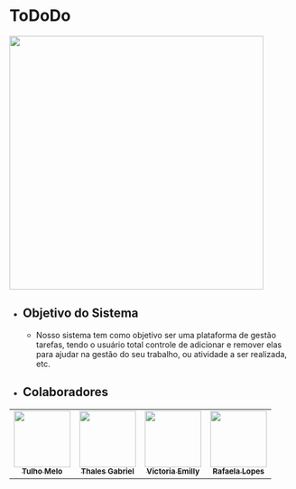 # ToDoDo

<img src="https://s2.glbimg.com/dg0lRYZT0vvkQ6eX5Msty0OOJdw=/1200x/smart/filters:cover():strip_icc()/i.s3.glbimg.com/v1/AUTH_fb623579cd474803aedbbbbae014af68/internal_photos/bs/2022/Z/h/wMnZgUTh6xgXyhP5eUzw/2022-08-23-o-passaro-dodo-de-alice-no-pais-das-maravilhas-existiu-na-vida-real-vidadebicho.jpeg" width="450px;">

- ## Objetivo do Sistema

  - Nosso sistema tem como objetivo ser uma plataforma de gestão tarefas, tendo o usuário total controle de adicionar e remover elas para ajudar na gestão do seu trabalho, ou atividade a ser realizada, etc.


- ## Colaboradores
<!-- ALL-CONTRIBUTORS-LIST:START - Do not remove or modify this section -->
<!-- prettier-ignore-start -->
<!-- markdownlint-disable -->
<table>
  <tr>
    <td align="center"><a href="https://github.com/tulhomelo"><img src="https://avatars.githubusercontent.com/u/5217328?v=4" width="100px;" alt=""/><br /><sub><b>Tulho Melo</b></sub></td>
    <td align="center"><a href="https://github.com/thalesgfelix"><img src="https://avatars.githubusercontent.com/u/90735076?s=400&u=61057541b0015aa3c793d7c069540724c23b73d0&v=4" width="100px;" alt=""/><br /><sub><b>Thales Gabriel</b></sub></td>
    <td align="center"><a href="https://github.com/victoriaemilly"><img src="https://avatars.githubusercontent.com/u/89431047?v=4" width="100px;" alt=""/><br /><sub><b>Victoria Emilly</b></sub></td>
    <td align="center"><a href="https://github.com/rafaelalopesz"><img src="https://avatars.githubusercontent.com/u/89741721?v=4" width="100px;" alt=""/><br /><sub><b>Rafaela Lopes</b></sub></td>
